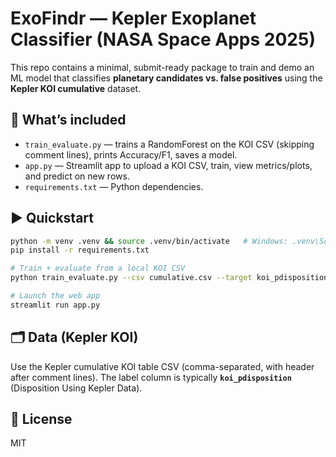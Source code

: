 # ExoFindr — Kepler Exoplanet Classifier (NASA Space Apps 2025)

This repo contains a minimal, submit-ready package to train and demo an ML model that classifies **planetary candidates vs. false positives** using the **Kepler KOI cumulative** dataset.

## 🔧 What’s included
- `train_evaluate.py` — trains a RandomForest on the KOI CSV (skipping comment lines), prints Accuracy/F1, saves a model.
- `app.py` — Streamlit app to upload a KOI CSV, train, view metrics/plots, and predict on new rows.
- `requirements.txt` — Python dependencies.

## ▶️ Quickstart
```bash
python -m venv .venv && source .venv/bin/activate   # Windows: .venv\Scripts\activate
pip install -r requirements.txt

# Train + evaluate from a local KOI CSV
python train_evaluate.py --csv cumulative.csv --target koi_pdisposition

# Launch the web app
streamlit run app.py
```

## 🗂️ Data (Kepler KOI)
Use the Kepler cumulative KOI table CSV (comma-separated, with header after comment lines). The label column is typically **`koi_pdisposition`** (Disposition Using Kepler Data).

## 📜 License
MIT
